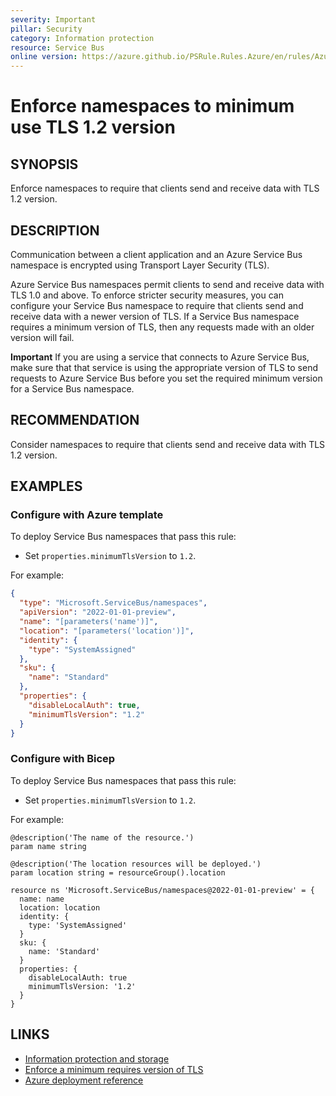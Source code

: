 ```yaml
---
severity: Important
pillar: Security
category: Information protection
resource: Service Bus
online version: https://azure.github.io/PSRule.Rules.Azure/en/rules/Azure.ServiceBus.MinTLS/
---
```


# Enforce namespaces to minimum use TLS 1.2 version

## SYNOPSIS

Enforce namespaces to require that clients send and receive data with TLS 1.2 version.

## DESCRIPTION

Communication between a client application and an Azure Service Bus namespace is encrypted using Transport Layer Security (TLS).

Azure Service Bus namespaces permit clients to send and receive data with TLS 1.0 and above. To enforce stricter security measures, you can configure your Service Bus namespace to require that clients send and receive data with a newer version of TLS. If a Service Bus namespace requires a minimum version of TLS, then any requests made with an older version will fail.

**Important** If you are using a service that connects to Azure Service Bus, make sure that that service is using the appropriate version of TLS to send requests to Azure Service Bus before you set the required minimum version for a Service Bus namespace.

## RECOMMENDATION

Consider namespaces to require that clients send and receive data with TLS 1.2 version.

## EXAMPLES

### Configure with Azure template

To deploy Service Bus namespaces that pass this rule:

- Set `properties.minimumTlsVersion` to `1.2`.

For example:

```json
{
  "type": "Microsoft.ServiceBus/namespaces",
  "apiVersion": "2022-01-01-preview",
  "name": "[parameters('name')]",
  "location": "[parameters('location')]",
  "identity": {
    "type": "SystemAssigned"
  },
  "sku": {
    "name": "Standard"
  },
  "properties": {
    "disableLocalAuth": true,
    "minimumTlsVersion": "1.2"
  }
}
```

### Configure with Bicep

To deploy Service Bus namespaces that pass this rule:

- Set `properties.minimumTlsVersion` to `1.2`.

For example:

```bicep
@description('The name of the resource.')
param name string

@description('The location resources will be deployed.')
param location string = resourceGroup().location

resource ns 'Microsoft.ServiceBus/namespaces@2022-01-01-preview' = {
  name: name
  location: location
  identity: {
    type: 'SystemAssigned'
  }
  sku: {
    name: 'Standard'
  }
  properties: {
    disableLocalAuth: true
    minimumTlsVersion: '1.2'
  }
}
```

## LINKS

- [Information protection and storage](https://learn.microsoft.com/azure/architecture/framework/security/storage-data-encryption)
- [Enforce a minimum requires version of TLS](https://learn.microsoft.com/azure/service-bus-messaging/transport-layer-security-enforce-minimum-version)
- [Azure deployment reference](https://learn.microsoft.com/azure/templates/microsoft.servicebus/namespaces)
